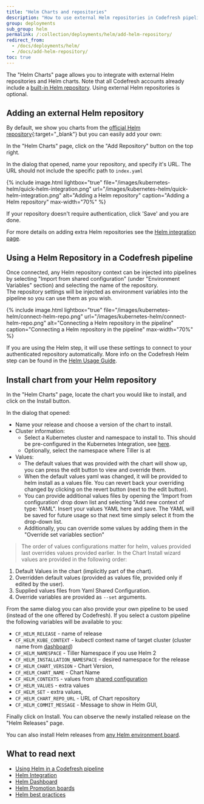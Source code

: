 ```yaml
---
title: "Helm Charts and repositories"
description: "How to use external Helm repositories in Codefresh pipelines"
group: deployments
sub_group: helm
permalink: /:collection/deployments/helm/add-helm-repository/
redirect_from:
  - /docs/deployments/helm/
  - /docs/add-helm-repository/
toc: true
---
```

The "Helm Charts" page allows you to integrate with external Helm repositories and Helm charts. Note that all Codefresh accounts already include a [built-in Helm repository]({{site.baseurl}}/docs/deployments/helm/managed-helm-repository/). Using external Helm repositories is optional.

## Adding an external Helm repository

By default, we show you charts from the [official Helm repository](https://github.com/kubernetes/charts){:target="_blank"} but you can easily add your own:

In the "Helm Charts" page, click on the "Add Repository" button on the top right.

In the dialog that opened, name your repository, and specify it's URL. The URL should not include the specific path to `index.yaml`

{% include image.html 
lightbox="true" 
file="/images/kubernetes-helm/quick-helm-integration.png" 
url="/images/kubernetes-helm/quick-helm-integration.png" 
alt="Adding a Helm repository"
caption="Adding a Helm repository" 
max-width="70%" 
%}

If your repository doesn't require authentication, click 'Save' and you are done. 

For more details on adding extra Helm repositories see the [Helm integration page]({{site.baseurl}}/docs/integrations/helm/).

## Using a Helm Repository in a Codefresh pipeline

Once connected, any Helm repository context can be injected into pipelines by selecting "Import from shared configuration" (under "Environment Variables" section) and selecting the name of the repository.  
The repository settings will be injected as environment variables into the pipeline so you can use them as you wish. 

{% include image.html 
lightbox="true" 
file="/images/kubernetes-helm/connect-helm-repo.png" 
url="/images/kubernetes-helm/connect-helm-repo.png" 
alt="Connecting a Helm repository in the pipeline"
caption="Connecting a Helm repository in the pipeline" 
max-width="70%" 
%}

If you are using the Helm step, it will use these settings to connect to your authenticated repository automatically. More info on the Codefresh Helm step can be found in the [Helm Usage Guide]({{site.baseurl}}/docs/deployments/helm/using-helm-in-codefresh-pipeline/).

## Install chart from your Helm repository

In the "Helm Charts" page, locate the chart you would like to install, and click on the Install button.

In the dialog that opened:
- Name your release and choose a version of the chart to install.
- Cluster information:
  - Select a Kubernetes cluster and namespace to install to. This should be pre-configured in the Kubernetes Integration, see [here]({{site.baseurl}}/docs/deploy-to-kubernetes/add-kubernetes-cluster/).
  - Optionally, select the namespace where Tiller is at
- Values:
  - The default values that was provided with the chart will show up, you can press the edit button to view and override them.
  - When the default values yaml was changed, it will be provided to helm install as a values file. You can revert back your overriding changed by clicking on the revert button (next to the edit button).
  - You can provide additional values files by opening the 'Import from configuration' drop down list and selecting "Add new context of type: YAML". Insert your values YAML here and save. The YAML will be saved for future usage so that next time simply select it from the drop-down list.
  - Additionally, you can override some values by adding them in the "Override set variables section"

> The order of values configurations matter for helm, values provided last overrides values provided earlier. In the Chart Install wizard values are provided in the following order:
1. Default Values in the chart (implicitly part of the chart).
2. Overridden default values (provided as values file, provided only if edited by the user).
3. Supplied values files from Yaml Shared Configuration.
4. Override variables are provided as `--set` arguments.

From the same dialog you can also provide your own pipeline to be used (instead of the one offered by Codefresh). If you select a custom pipeline the following variables will be available to you:

* `CF_HELM_RELEASE` - name of release
* `CF_HELM_KUBE_CONTEXT` - kubectl context name of target cluster (cluster name from [dashboard]({{site.baseurl}}/docs/deploy-to-kubernetes/manage-kubernetes/#work-with-your-services))
* `CF_HELM_NAMESPACE` - Tiller Namespace if you use Helm 2 
* `CF_HELM_INSTALLATION_NAMESPACE` - desired namespace for the release 
* `CF_HELM_CHART_VERSION` - Chart Version,
* `CF_HELM_CHART_NAME` - Chart Name
* `CF_HELM_CONTEXTS` - values from [shared configuration]({{site.baseurl}}/docs/configure-ci-cd-pipeline/shared-configuration/#using-shared-helm-values)
* `CF_HELM_VALUES` - extra values
* `CF_HELM_SET` - extra values,
* `CF_HELM_CHART_REPO_URL` - URL of Chart repository
* `CF_HELM_COMMIT_MESSAGE` - Message to show in Helm GUI,

Finally click on Install. You can observe the newly installed release on the "Helm Releases" page.

You can also install Helm releases from [any Helm environment board]({{site.baseurl}}/docs/deployments/helm/helm-environment-promotion).


## What to read next

* [Using Helm in a Codefresh pipeline]({{site.baseurl}}/docs/deployments/helm/using-helm-in-codefresh-pipeline/)
* [Helm Integration]({{site.baseurl}}/docs/integrations/helm/)
* [Helm Dashboard]({{site.baseurl}}/docs/deployments/helm/helm-releases-management)
* [Helm Promotion boards]({{site.baseurl}}/docs/deployments/helm/helm-environment-promotion)
* [Helm best practices]({{site.baseurl}}/docs/new-helm/helm-best-practices/)


